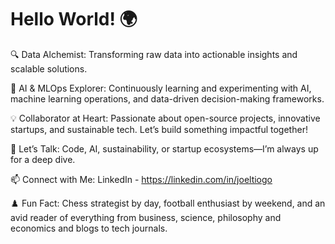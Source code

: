 # Hello World! 🌍

🔍 Data Alchemist: Transforming raw data into actionable insights and scalable solutions.

🤖 AI & MLOps Explorer: Continuously learning and experimenting with AI, machine learning operations, and data-driven decision-making frameworks.

💡 Collaborator at Heart: Passionate about open-source projects, innovative startups, and sustainable tech. Let’s build something impactful together!

💬 Let’s Talk: Code, AI, sustainability, or startup ecosystems—I’m always up for a deep dive.

📫 Connect with Me: LinkedIn - https://linkedin.com/in/joeltiogo

♟️ Fun Fact: Chess strategist by day, football enthusiast by weekend, and an avid reader of everything from business, science, philosophy and economics and blogs to tech journals.
